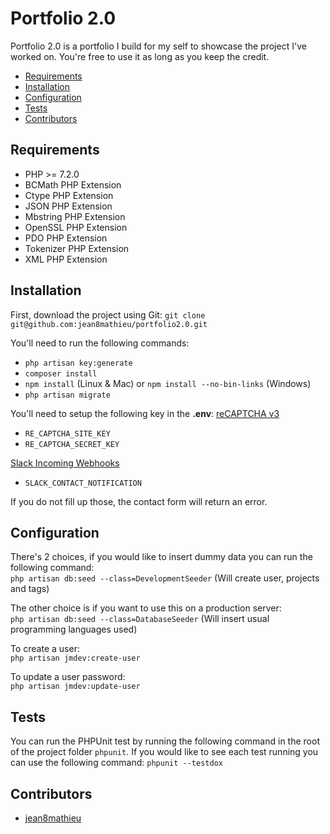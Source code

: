 # Portfolio 2.0

Portfolio 2.0 is a portfolio I build for my self to showcase the project I've worked on. You're free to use it as long 
as you keep the credit.

* [Requirements](#requirements)
* [Installation](#installation)
* [Configuration](#configuration)
* [Tests](#tests)
* [Contributors](#contributors)

## Requirements
* PHP >= 7.2.0
* BCMath PHP Extension
* Ctype PHP Extension
* JSON PHP Extension
* Mbstring PHP Extension
* OpenSSL PHP Extension
* PDO PHP Extension
* Tokenizer PHP Extension
* XML PHP Extension

## Installation
First, download the project using Git:
`git clone git@github.com:jean8mathieu/portfolio2.0.git`

You'll need to run the following commands:
* `php artisan key:generate`
* `composer install`
* `npm install` (Linux & Mac) or `npm install --no-bin-links` (Windows)
* `php artisan migrate`

You'll need to setup the following key in the **.env**:
[reCAPTCHA v3](https://developers.google.com/recaptcha/docs/v3)
- `RE_CAPTCHA_SITE_KEY`
- `RE_CAPTCHA_SECRET_KEY`

[Slack Incoming Webhooks](https://api.slack.com/apps?new_app=1)
- `SLACK_CONTACT_NOTIFICATION`

If you do not fill up those, the contact form will return an error.

## Configuration
There's 2 choices, if you would like to insert dummy data you can run the following command:  
`php artisan db:seed --class=DevelopmentSeeder` (Will create user, projects and tags)

The other choice is if you want to use this on a production server:   
`php artisan db:seed --class=DatabaseSeeder` (Will insert usual programming languages used)

To create a user:  
`php artisan jmdev:create-user`

To update a user password:  
`php artisan jmdev:update-user`

## Tests
You can run the PHPUnit test by running the following command in the root of the project 
folder `phpunit`. If you would like to see each test running you can use the following command: `phpunit --testdox`

## Contributors
* [jean8mathieu](https://github.com/jean8mathieu)
